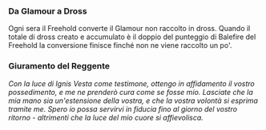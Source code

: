 ### Da Glamour a Dross

Ogni sera il Freehold converte il Glamour non raccolto in dross. Quando il totale di dross creato e accumulato è il doppio del punteggio di Balefire del Freehold la conversione finisce finché non ne viene raccolto un po'.  

### Giuramento del Reggente

*Con la luce di Ignis Vesta come testimone, ottengo in affidamento il vostro possedimento, e me ne prenderò cura come se fosse mio. Lasciate che la mia mano sia un'estensione della vostra, e che la vostra volontà si esprima tramite me. Spero io possa servirvi in fiducia fino al giorno del vostro ritorno - altrimenti che la luce del mio cuore si affievolisca.*